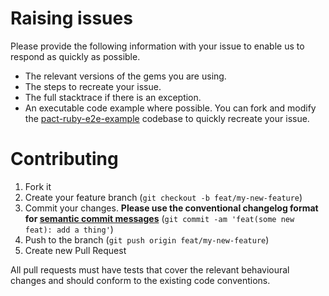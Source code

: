 # Raising issues

Please provide the following information with your issue to enable us to respond as quickly as possible.

* The relevant versions of the gems you are using.
* The steps to recreate your issue.
* The full stacktrace if there is an exception.
* An executable code example where possible. You can fork and modify the [pact-ruby-e2e-example] codebase to quickly recreate your issue.

# Contributing

1. Fork it
2. Create your feature branch (`git checkout -b feat/my-new-feature`)
3. Commit your changes. **Please use the conventional changelog format for [semantic commit messages](http://karma-runner.github.io/1.0/dev/git-commit-msg.html)** (`git commit -am 'feat(some new feat): add a thing'`)
4. Push to the branch (`git push origin feat/my-new-feature`)
5. Create new Pull Request

All pull requests must have tests that cover the relevant behavioural changes and should conform to the existing code conventions.

[pact-ruby-e2e-example]: https://github.com/pact-foundation/pact-ruby-e2e-example
